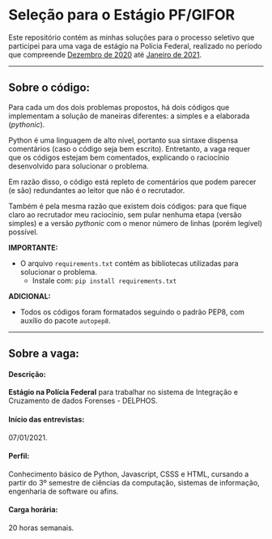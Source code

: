 # Seleção para o Estágio PF/GIFOR

Este repositório contém as minhas soluções para o processo seletivo que participei para uma vaga de estágio na Polícia Federal, realizado no período que compreende <u>Dezembro de 2020</u> até <u>Janeiro de 2021</u>.

<hr>

## Sobre o código:

Para cada um dos dois problemas propostos, há dois códigos que implementam a solução de maneiras diferentes: a simples e a elaborada (*pythonic*).

Python é uma linguagem de alto nível, portanto sua sintaxe dispensa comentários (caso o código seja bem escrito). Entretanto, a vaga requer que os códigos estejam bem comentados, explicando o raciocínio desenvolvido para solucionar o problema.

Em razão disso, o código está repleto de comentários que podem parecer (e são) redundantes ao leitor que não é o recrutador.

Também é pela mesma razão que existem dois códigos: para que fique claro ao recrutador meu raciocínio, sem pular nenhuma etapa (versão simples) e a versão *pythonic* com o menor número de linhas (porém legível) possível.

**IMPORTANTE:**

 - O arquivo `requirements.txt` contém as bibliotecas utilizadas para solucionar o problema.
    -  Instale com:
    `pip install requirements.txt`

**ADICIONAL:**

- Todos os códigos foram formatados seguindo o padrão PEP8, com auxílio do pacote `autopep8`.

<hr>

## Sobre a vaga:

#### Descrição:
**Estágio na Polícia Federal** para trabalhar no sistema de Integração e Cruzamento de dados Forenses - DELPHOS.


#### Início das entrevistas:
07/01/2021.

#### Perfil:

Conhecimento básico de Python, Javascript, CSSS e HTML, cursando a partir do 3º semestre de ciências da computação, sistemas de informação, engenharia de software ou afins.

#### Carga horária:

20 horas semanais.

